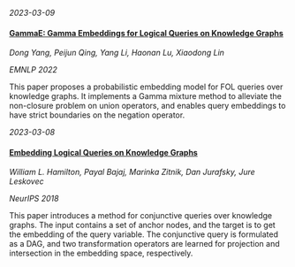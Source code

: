

*2023-03-09*

#### [GammaE: Gamma Embeddings for Logical Queries on Knowledge Graphs](https://aclanthology.org/2022.emnlp-main.47/)

*Dong Yang, Peijun Qing, Yang Li, Haonan Lu, Xiaodong Lin*

*EMNLP 2022*

This paper proposes a probabilistic embedding model for FOL queries over knowledge graphs. It implements a Gamma mixture method to alleviate the non-closure problem on union operators, and enables query embeddings to have strict boundaries on the negation operator.


*2023-03-08*

#### [Embedding Logical Queries on Knowledge Graphs](https://proceedings.neurips.cc/paper/2018/hash/ef50c335cca9f340bde656363ebd02fd-Abstract.html)

*William L. Hamilton, Payal Bajaj, Marinka Zitnik, Dan Jurafsky, Jure Leskovec*

*NeurIPS 2018*

This paper introduces a method for conjunctive queries over knowledge graphs. The input contains a set of anchor nodes, and the target is to get the embedding of the query variable. The conjunctive query is formulated as a DAG, and two transformation operators are learned for projection and intersection in the embedding space, respectively.
